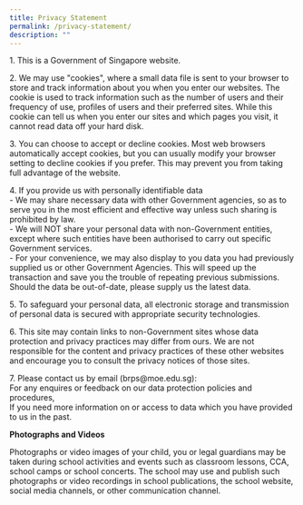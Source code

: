 ```yaml
---
title: Privacy Statement
permalink: /privacy-statement/
description: ""
---
```


<p>1. This is a Government of Singapore website.</p>
<p>2. We may use "cookies", where a small data file is sent to your browser to store and track information about you when you enter our websites. The cookie is used to track information such as the number of users and their frequency of use, profiles of users and their preferred sites. While this cookie can tell us when you enter our sites and which pages you visit, it cannot read data off your hard disk.</p>
<p>3. You can choose to accept or decline cookies. Most web browsers automatically accept cookies, but you can usually modify your browser setting to decline cookies if you prefer. This may prevent you from taking full advantage of the website.</p>
<p>4. If you provide us with personally identifiable data<br />- We may share necessary data with other Government agencies, so as to serve you in the most efficient and effective way unless such sharing is prohibited by law.<br />- We will NOT share your personal data with non-Government entities, except where such entities have been authorised to carry out specific Government services.<br />- For your convenience, we may also display to you data you had previously supplied us or other Government Agencies. This will speed up the transaction and save you the trouble of repeating previous submissions. Should the data be out-of-date, please supply us the latest data.</p>
<p>5. To safeguard your personal data, all electronic storage and transmission of personal data is secured with appropriate security technologies.</p>
<p>6. This site may contain links to non-Government sites whose data protection and privacy practices may differ from ours. We are not responsible for the content and privacy practices of these other websites and encourage you to consult the privacy notices of those sites.</p>
<p>7. Please contact us by email (brps@moe.edu.sg):<br />For any enquires or feedback on our data protection policies and procedures,<br />If you need more information on or access to data which you have provided to us in the past.</p>
<p><strong>Photographs and Videos</strong></p>
<p>Photographs or video images of your child, you or legal guardians may be taken during school activities and events such as classroom lessons, CCA, school camps or school concerts. The school may use and publish such photographs or video recordings in school publications, the school website, social media channels, or other communication channel.</p>